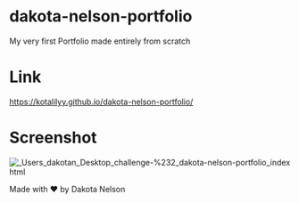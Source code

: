 # dakota-nelson-portfolio

My very first Portfolio made entirely from scratch 

# Link

https://kotalilyy.github.io/dakota-nelson-portfolio/

# Screenshot

![_Users_dakotan_Desktop_challenge-%232_dakota-nelson-portfolio_index html](https://user-images.githubusercontent.com/77229281/107804294-5578d100-6d29-11eb-89fe-2ac14a881b77.png)



Made with ❤️ by Dakota Nelson
